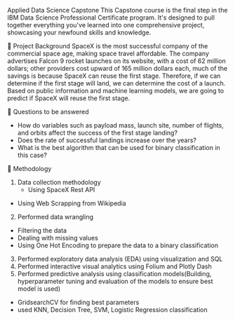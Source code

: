 Applied Data Science Capstone
This Capstone course is the final step in the IBM Data Science Professional Certificate program. It's designed to pull together everything you've learned into one comprehensive project, showcasing your newfound skills and knowledge.

📄 Project Background
SpaceX is the most successful company of the commercial space age, making space travel affordable. The company advertises Falcon 9 rocket launches on its website, with a cost of 62 million dollars; other providers cost upward of 165 million dollars each, much of the savings is because SpaceX can reuse the first stage. Therefore, if we can determine if the first stage will land, we can determine the cost of a launch. Based on public information and machine learning models, we are going to predict if SpaceX will reuse the first stage.

📄 Questions to be answered
- How do variables such as payload mass, launch site, number of flights, and orbits affect the success of the first stage landing?
- Does the rate of successful landings increase over the years?
- What is the best algorithm that can be used for binary classification in this case?


📄 Methodology
1. Data collection methodology
    - Using SpaceX Rest API
  - Using Web Scrapping from Wikipedia
2. Performed data wrangling
  - Filtering the data
  - Dealing with missing values
  - Using One Hot Encoding to prepare the data to a binary classification
3. Performed exploratory data analysis (EDA) using visualization and SQL
4. Performed interactive visual analytics using Folium and Plotly Dash
5. Performed predictive analysis using classification models(Building, hyperparameter tuning and evaluation of the models to ensure best model is used)
  - GridsearchCV for finding best parameters
  - used KNN, Decision Tree, SVM, Logistic Regression classification

